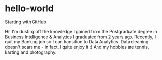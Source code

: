 # hello-world
Starting with GitHub

Hi!
I'm dusting off the knowledge I gained from the Postgraduate degree in Business Intelligence & Analytics I graduated from 2 years ago.
Recently, I quit my Banking job so I can transition to Data Analytics.
Data cleaning doesn't scare me - in fact, I quite enjoy it :)
And my hobbies are tennis, karting and photography.
